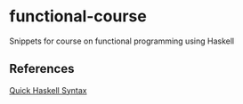 # functional-course
Snippets for course on functional programming using Haskell

## References
[Quick Haskell Syntax](https://prajitr.github.io/quick-haskell-syntax/)
